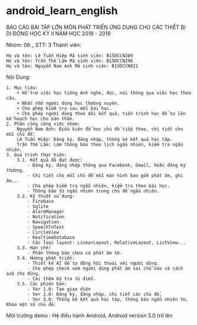 # android_learn_english



BÁO CÁO BÀI TẬP LỚN MÔN PHÁT TRIỂN ỨNG DỤNG CHO CÁC THIẾT BỊ DI ĐỘNG HỌC KỲ II NĂM HỌC 2018 - 2019

Nhóm: 06 _ STT: 3 Thành viên:

    Họ và tên: Lê Tuấn Hiệp Mã sinh viên: B15DCCN209
    Họ và tên: Trần Thế Lâm Mã sinh viên: B15DCCN296
    Họ và tên: Nguyễn Nam Anh Mã sinh viên: B15DCCN021

Nội Dung: 

    1. Mục tiêu: 
	    + Hỗ trợ việc học tiếng Anh nghe, đọc, nói thông qua việc học theo câu.
	    + Nhắc nhở người dùng học thường xuyên.
	    + Cho phép kiểm tra sau mỗi bài học.
	    + Cho phép người dùng theo dõi kết quả, tiến trình học để tự lên kế hoạch học cho bản thân.
    2. Phân công công việc nhóm:
        Nguyễn Nam Anh: Điều kiện để học chủ đề tiếp theo, chi tiết cho mỗi chủ đề.
        Lê Tuấn Hiệp: Đăng ký, đăng nhập, thống kê kết quả học tập.
        Trần Thế Lâm: Làm thông báo theo lịch ngẫu nhiên, kiểm tra ngẫu nhiên.
    3. Quá trình thực hiện:
        3.1. Kết quả đã đạt được:
            - Đăng ký, đăng nhập thông qua Facebook, Gmail, hoặc đăng ký thường.
	        - Chi tiết cho mỗi chủ đề mỗi màn hình bao gồm phát âm, ghi âm,..
	        - Cho phép kiểm tra ngẫu nhiên, kiểm tra theo bài học.
	        - Thông báo từ ngẫu nhiên trong chủ đề ngẫu nhiên.
        3.2. Kỹ thuật sử dụng:
            - Firebase
	        - Sqlite
	        - AlarmManager
	        - Notification
	        - Navigation
	        - SpeechToText
  	        - CircleView
	        - RealtimeDatabase
	        - Các loại layout: LinearLayout, RelativeLayout, ListView...
        3.3. Hạn chế:
            - Phần thông báo chưa có phát âm từ.
        3.4. Hướng phát triển:
            - Thiết kế AI để tự động hội thoại với người dùng.
	        - Cho phép check xem người dùng phát âm sai chỗ nào và cách sửa cho đúng. 
	        - Cài thêm bộ tra từ điển.
	    3.5. Các phiên bản:    
            - Ver 1.0: Tạo giao diện
            - Ver 2.0: Đăng ký, đăng nhập, chi tiết các chủ đề, 
            - Ver 3.0: Thống kê kết quả học tập, thông báo ngẫu nhiên từ, Khóa một số chủ đề.
   Môi trường demo : 
   	Hệ điều hành Android, Android version 5.0 trở lên

